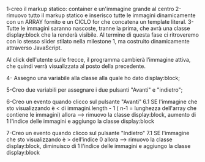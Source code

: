 
1-creo il markup statico: container e un'immagine grande al centro
2-rimuovo tutto il markup statico e inserisco tutte le immagini dinamicamente con un ARRAY fornito e un CICLO for che concatena un template literal.
3-Tutte le immagini saranno nascoste, tranne la prima, che avrà una classe display:block che la renderà visibile.
Al termine di questa fase ci ritroveremo con lo stesso slider stilato nella milestone 1, ma costruito dinamicamente attraverso JavaScript.

Al click dell'utente sulle frecce, il programma cambierà l’immagine attiva, che quindi verrà visualizzata al posto della precedente.

4- Assegno una variabile alla classe alla quale ho dato display:block;

5-Creo due variabili per assegnare i due pulsanti "Avanti" e "indietro";

6-Creo un evento quando clicco sul pulsante "Avanti"
   6.1 SE l'immagine che sto visualizzando è < di immagini.length - 1 ( n-1 = lunghezza dell'array che contiene le immagini) allora --> rimuovo la classe display:block, aumento di 1 l'indice delle immagini e aggiungo la classe display:block

7-Creo un evento quando clicco sul pulsante "Indietro"
   7.1 SE l'immagine che sto visualizzando è >  dell'indice 0  allora --> rimuovo la classe display:block, diminuisco di 1 l'indice delle immagini e aggiungo la classe display:block